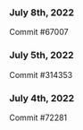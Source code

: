 ### July 8th, 2022

Commit #67007

### July 5th, 2022

Commit #314353


### July 4th, 2022

Commit #72281
